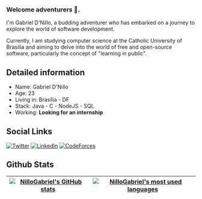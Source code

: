 ### Welcome adventurers 👋.

I'm Gabriel D'Nillo, a budding adventurer who has embarked on a journey to explore the world of software development.

Currently, I am studying computer science at the Catholic University of Brasilia and aiming to delve into the world of free and open-source software, particularly the concept of "learning in public".

## Detailed information
* Name: Gabriel D'Nillo
* Age: 23 
* Living in: Brasília - DF
* Stack: Java - C - NodeJS - SQL
* Working: **Looking for an internship** 

## Social Links

[![Twitter](https://img.shields.io/badge/Twitter-1DA1F2?style=for-the-badge&logo=twitter&logoColor=white)](https://twitter.com/NilloGabriel)
[![LinkedIn](https://img.shields.io/badge/LinkedIn-0077B5?style=for-the-badge&logo=linkedin&logoColor=white)](https://www.linkedin.com/in/gabriel-dnillo/)
[![CodeForces](https://img.shields.io/badge/Codeforces-445f9d?style=for-the-badge&logo=Codeforces&logoColor=white)](https://codeforces.com/profile/XatubaPox)

## Github Stats

| [![NilloGabriel's GitHub stats](https://github-readme-stats.vercel.app/api?username=NilloGabriel&count_private=true&include_all_commits=true&show_icons=true&hide=issues&hide_border=true&theme=tokyonight)](https://github.com/NilloGabriel?tab=repositories) | [![NilloGabriel's most used languages](https://github-readme-stats.vercel.app/api/top-langs/?username=NilloGabriel&layout=compact&hide_border=true&theme=tokyonight)](https://github.com/NilloGabriel?tab=repositories) |
|:-:|:-:|
